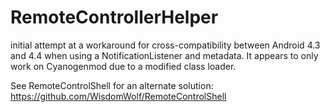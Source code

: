 RemoteControllerHelper
======================
initial attempt at a workaround for cross-compatibility between Android 4.3 and 4.4 when using a NotificationListener and metadata.
It appears to only work on Cyanogenmod due to a modified class loader.

See RemoteControlShell for an alternate solution:
https://github.com/WisdomWolf/RemoteControlShell
